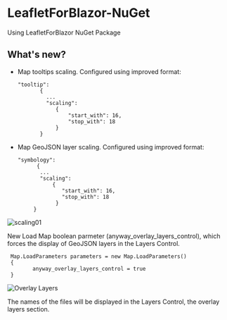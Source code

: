 # LeafletForBlazor-NuGet
 Using LeafletForBlazor NuGet Package

## What's new?

 - Map tooltips scaling. Configured using improved format:

       "tooltip":
              {
                ...
                "scaling": 
                   {
                       "start_with": 16,
                       "stop_with": 18
                   }
              }

 - Map <span>GeoJSON layer</span> scaling. Configured using improved format:

       "symbology":
             {
              ...
              "scaling": 
                  {
                     "start_with": 16,
                     "stop_with": 18
                   }
            }

![scaling01](https://user-images.githubusercontent.com/8348463/221374917-8a662947-6ae7-4ddb-9cf7-7ae79329c72b.gif)


New Load Map boolean parmeter (anyway_overlay_layers_control), which forces the display of GeoJSON layers in the Layers Control.


     Map.LoadParameters parameters = new Map.LoadParameters()
     {
            anyway_overlay_layers_control = true
     }
     
![Overlay Layers](https://user-images.githubusercontent.com/8348463/222403645-808e878c-79d1-425f-a302-38ab09718f78.gif)


The names of the files will be displayed in the Layers Control, the overlay layers section.
